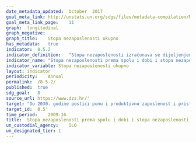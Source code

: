 ```yaml
---	
date_metadata_updated:	October  2017  
goal_meta_link:	http://unstats.un.org/sdgs/files/metadata-compilation/Metadata-Goal-8.pdf'
goal_meta_link_page:	11
graph:	longitudinal
graph_negative:	
graph_title:	Stopa nezaposlenosti ukupno
has_metadata:	true
indicator:	8.5.2
indicator_definition:	"Stopa nezaposlenosti izračunava se dijeljenjem ukupnog broja nezaposlenih (za zemlju ili za određenu skupinu radnika) sa brojem odgovarajuće radne snage, koji predstavlja zbroj ukupnih zaposlenih i nezaposlenih u određenoj skupini. Nezaposlene osobe definirane su kao sve radno sposobne osobe koje nisu zaposlene, poduzimaju aktivnosti u traženje zaposlenja tijekom određenog nedavnog razdoblja i trenutno su na raspolaganju za početi obavljati ponuđeni posao, s obzirom na mogućnost zapošljavanja."
indicator_name:	"Stopa nezaposlenosti prema spolu i dobi i stopa nezaposlenosti osoba sa invaliditetom"
indicator_variable:	Stopa nezaposlenosti ukupno
layout:	indicator
periodicity:	Annual
permalink:	/8-5-2/
published:	true
sdg_goal:	8
source_url:	https://www.dzs.hr/'
target:	"Do 2030. godine postići punu i produktivnu zaposlenost i pristojan rad za sve žene i muškarce, uključujući mlade ljude i osobe sa invaliditetom  i jednaku plaću za rad jednake vrijednosti"
target_id:	8.5'
time_period:	2009-16
title:	Stopa nezaposlenosti prema spolu i dobi i stopa nezaposlenosti osoba sa invaliditetom
un_custodial_agency:	ILO
un_designated_tier:	1
---	
```

